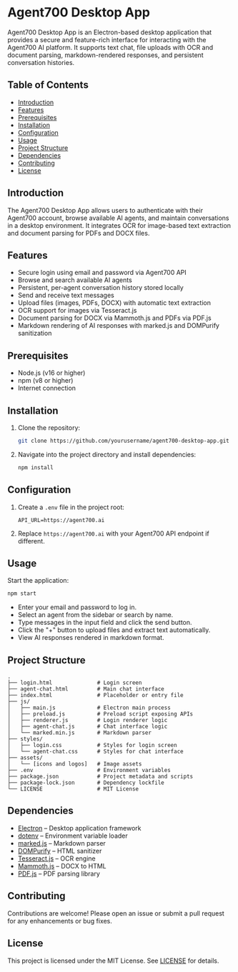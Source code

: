 # Agent700 Desktop App

Agent700 Desktop App is an Electron-based desktop application that provides a secure and feature-rich interface for interacting with the Agent700 AI platform. It supports text chat, file uploads with OCR and document parsing, markdown-rendered responses, and persistent conversation histories.

## Table of Contents

- [Introduction](#introduction)
- [Features](#features)
- [Prerequisites](#prerequisites)
- [Installation](#installation)
- [Configuration](#configuration)
- [Usage](#usage)
- [Project Structure](#project-structure)
- [Dependencies](#dependencies)
- [Contributing](#contributing)
- [License](#license)

## Introduction

The Agent700 Desktop App allows users to authenticate with their Agent700 account, browse available AI agents, and maintain conversations in a desktop environment. It integrates OCR for image-based text extraction and document parsing for PDFs and DOCX files.

## Features

- Secure login using email and password via Agent700 API
- Browse and search available AI agents
- Persistent, per-agent conversation history stored locally
- Send and receive text messages
- Upload files (images, PDFs, DOCX) with automatic text extraction
- OCR support for images via Tesseract.js
- Document parsing for DOCX via Mammoth.js and PDFs via PDF.js
- Markdown rendering of AI responses with marked.js and DOMPurify sanitization

## Prerequisites

- Node.js (v16 or higher)
- npm (v8 or higher)
- Internet connection

## Installation

1. Clone the repository:

   ```bash
   git clone https://github.com/yourusername/agent700-desktop-app.git
   ```

2. Navigate into the project directory and install dependencies:

   ```bash
   npm install
   ```

## Configuration

1. Create a `.env` file in the project root:

   ```env
   API_URL=https://agent700.ai
   ```

2. Replace `https://agent700.ai` with your Agent700 API endpoint if different.

## Usage

Start the application:

```bash
npm start
```

- Enter your email and password to log in.
- Select an agent from the sidebar or search by name.
- Type messages in the input field and click the send button.
- Click the "+" button to upload files and extract text automatically.
- View AI responses rendered in markdown format.

## Project Structure

```
.
├── login.html              # Login screen
├── agent-chat.html         # Main chat interface
├── index.html              # Placeholder or entry file
├── js/
│   ├── main.js             # Electron main process
│   ├── preload.js          # Preload script exposing APIs
│   ├── renderer.js         # Login renderer logic
│   ├── agent-chat.js       # Chat interface logic
│   └── marked.min.js       # Markdown parser
├── styles/
│   ├── login.css           # Styles for login screen
│   └── agent-chat.css      # Styles for chat interface
├── assets/
│   └── [icons and logos]   # Image assets
├── .env                    # Environment variables
├── package.json            # Project metadata and scripts
├── package-lock.json       # Dependency lockfile
└── LICENSE                 # MIT License
```

## Dependencies

- [Electron](https://www.electronjs.org/) – Desktop application framework
- [dotenv](https://github.com/motdotla/dotenv) – Environment variable loader
- [marked.js](https://github.com/markedjs/marked) – Markdown parser
- [DOMPurify](https://github.com/cure53/DOMPurify) – HTML sanitizer
- [Tesseract.js](https://github.com/naptha/tesseract.js) – OCR engine
- [Mammoth.js](https://github.com/mwilliamson/mammoth.js) – DOCX to HTML
- [PDF.js](https://github.com/mozilla/pdf.js) – PDF parsing library

## Contributing

Contributions are welcome! Please open an issue or submit a pull request for any enhancements or bug fixes.

## License

This project is licensed under the MIT License. See [LICENSE](LICENSE) for details.